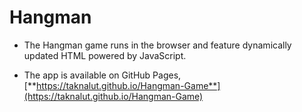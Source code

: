 # Hangman

- The Hangman game runs in the browser and feature dynamically updated HTML powered by JavaScript.

- The app is available on GitHub Pages, [**https://taknalut.github.io/Hangman-Game**](https://taknalut.github.io/Hangman-Game)
